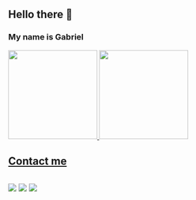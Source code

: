 ## Hello there 👋
### My name is Gabriel

<div>
  <div>
    <a href="https://github.com/AlessiPG">
    <img height="180em" src="https://github-readme-stats.vercel.app/api/top-langs/?username=AlessiPG&layout=compact&langs_count=7&theme=dracula"/>
    <img height="180em" src="https://github-readme-stats.vercel.app/api?username=AlessiPG&show_icons=true&theme=dracula&include_all_commits=true&count_private=true"/>
  <div>
  <h2>Contact me<h2>
  <div>
    <a href="https://instagram.com/gb.alessi" target="_blank"><img src="https://img.shields.io/badge/-Instagram-%23E4405F?style=for-the-badge&logo=instagram&logoColor=white" target="_blank"></a>
    <a href = "mailto:gabriel.alessip@gmail.com"><img src="https://img.shields.io/badge/Gmail-D14836?style=for-the-badge&logo=gmail&logoColor=white" target="_blank"></a>
    <a href="https://www.linkedin.com/in/gabriel-alessi-posonski-67ab2a261/" target="_blank"><img src="https://img.shields.io/badge/-LinkedIn-%230077B5?style=for-the-badge&logo=linkedin&logoColor=white" target="_blank"></a>   
  </div>
</div>
